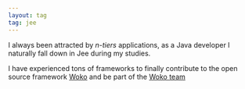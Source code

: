 ```yaml
---
layout: tag
tag: jee
---
```


I always been attracted by _n-tiers_ applications, as a Java developer I naturally fall down in Jee during my studies.

I have experienced tons of frameworks to finally contribute to the open source framework [Woko](/tags/woko) and be part of the [Woko team](/tags/woko-team)